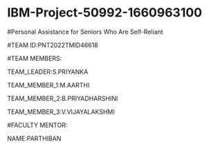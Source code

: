 # IBM-Project-50992-1660963100
#Personal Assistance for Seniors Who Are Self-Reliant

#TEAM ID:PNT2022TMID46618

#TEAM MEMBERS:

TEAM_LEADER:S.PRIYANKA

TEAM_MEMBER_1:M.AARTHI

TEAM_MEMBER_2:B.PRIYADHARSHINI

TEAM_MEMBER_3:V.VIJAYALAKSHMI

#FACULTY MENTOR:

NAME:PARTHIBAN
